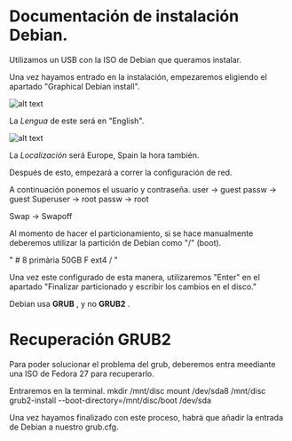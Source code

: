 # Documentación de instalación Debian.

Utilizamos un USB con la ISO de Debian que queramos instalar.

Una vez hayamos entrado en la instalación, empezaremos eligiendo el apartado "Graphical Debian install".

  
![alt text](https://cdn-images-1.medium.com/fit/t/1600/480/1*IA5C_LoxN67FRTcaZXelDQ.png)

La *Lengua* de este será en "English".

![alt text](http://go2linux.garron.me/pics/debian-installer/localechooser_languagelist_0.png)

La *Localización* será Europe, Spain la hora también.

Después de esto, empezará a correr la configuración de red.

A continuación ponemos el usuario y contraseña.
user -> guest
passw -> guest
Superuser -> root
passw -> root

Swap -> Swapoff

Al momento de hacer el particionamiento, si se hace manualmente deberemos utilizar la partición de Debian como "/" (boot).

" # 8  primària  50GB  F ext4    / "

Una vez este configurado de esta manera, utilizaremos "Enter"  en el apartado "Finalizar particionado y escribir los cambios en el disco."

Debian usa **GRUB** , y no **GRUB2** .

# Recuperación GRUB2

Para poder solucionar el problema del grub, deberemos entra meediante una ISO de Fedora 27 para recuperarlo.

Entraremos en la terminal.
mkdir /mnt/disc
mount /dev/sda8 /mnt/disc
grub2-install --boot-directory=/mnt/disc/boot /dev/sda

Una vez hayamos finalizado con este proceso, habrá que añadir la entrada de Debian a nuestro grub.cfg.
